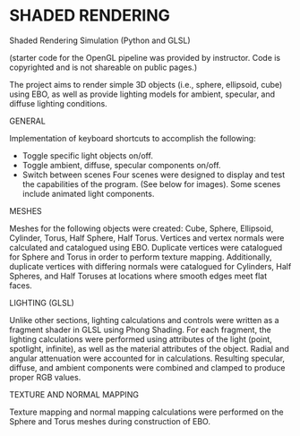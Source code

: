 # SHADED RENDERING
Shaded Rendering Simulation (Python and GLSL)

(starter code for the OpenGL pipeline was provided by instructor. Code is copyrighted and is not shareable on public pages.)

The project aims to render simple 3D objects (i.e., sphere, ellipsoid, cube) using EBO, as well as provide lighting models for ambient, specular, and diffuse lighting conditions.

GENERAL

Implementation of keyboard shortcuts to accomplish the following:
  - Toggle specific light objects on/off.
  - Toggle ambient, diffuse, specular components on/off.
  - Switch between scenes
Four scenes were designed to display and test the capabilities of the program. (See below for images). Some scenes include animated light components.

MESHES

Meshes for the following objects were created: Cube, Sphere, Ellipsoid, Cylinder, Torus, Half Sphere, Half Torus. Vertices and vertex normals were calculated and catalogued using EBO. Duplicate vertices were catalogued for Sphere and Torus in order to perform texture mapping. Additionally, duplicate vertices with differing normals were catalogued for Cylinders, Half Spheres, and Half Toruses at locations where smooth edges meet flat faces.

LIGHTING (GLSL)

Unlike other sections, lighting calculations and controls were written as a fragment shader in GLSL using Phong Shading. For each fragment, the lighting calculations were performed using attributes of the light (point, spotlight, infinite), as well as the material attributes of the object. Radial and angular attenuation were accounted for in calculations. Resulting specular, diffuse, and ambient components were combined and clamped to produce proper RGB values.

TEXTURE AND NORMAL MAPPING

Texture mapping and normal mapping calculations were performed on the Sphere and Torus meshes during construction of EBO.
